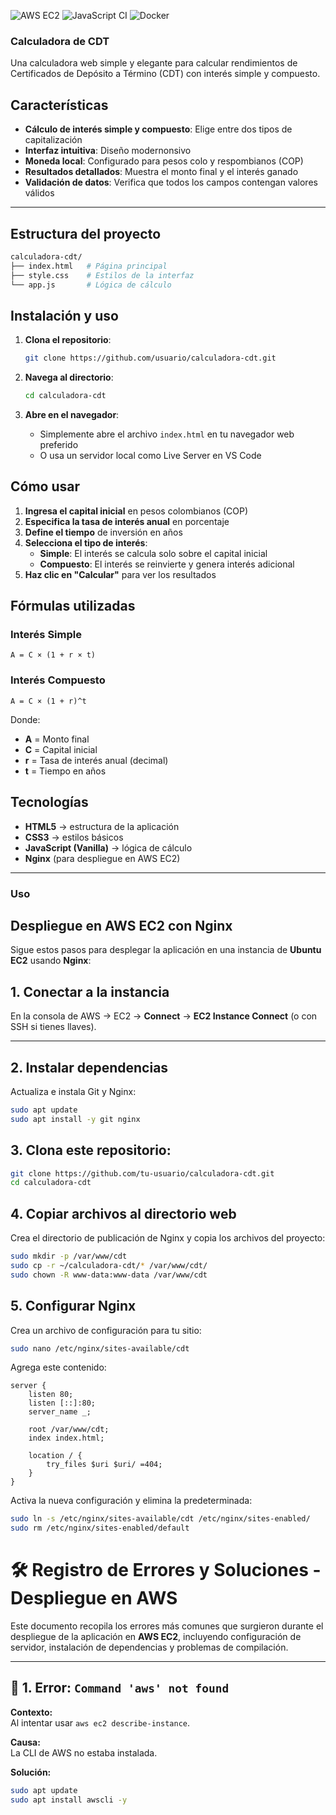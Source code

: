 ![AWS EC2](https://img.shields.io/badge/deploy-AWS%20EC2-orange?logo=amazon-aws) 
![JavaScript CI](https://github.com/paulatatian/calculadora-cdt/workflows/JavaScript%20CI/badge.svg)
![Docker](https://img.shields.io/badge/Docker-Ready-blue?logo=docker)


###  Calculadora de CDT

Una calculadora web simple y elegante para calcular rendimientos de Certificados de Depósito a Término (CDT) con interés simple y compuesto.

##  Características

- **Cálculo de interés simple y compuesto**: Elige entre dos tipos de capitalización
- **Interfaz intuitiva**: Diseño modernonsivo
- **Moneda local**: Configurado para pesos colo y respombianos (COP)
- **Resultados detallados**: Muestra el monto final y el interés ganado
- **Validación de datos**: Verifica que todos los campos contengan valores válidos

---
## Estructura del proyecto

```bash
calculadora-cdt/
├── index.html   # Página principal
├── style.css    # Estilos de la interfaz
└── app.js       # Lógica de cálculo
```
## Instalación y uso

1. **Clona el repositorio**:
   ```bash
   git clone https://github.com/usuario/calculadora-cdt.git
   ```

2. **Navega al directorio**:
   ```bash
   cd calculadora-cdt
   ```

3. **Abre en el navegador**:
   - Simplemente abre el archivo `index.html` en tu navegador web preferido
   - O usa un servidor local como Live Server en VS Code

## Cómo usar

1. **Ingresa el capital inicial** en pesos colombianos (COP)
2. **Especifica la tasa de interés anual** en porcentaje
3. **Define el tiempo** de inversión en años
4. **Selecciona el tipo de interés**:
   - **Simple**: El interés se calcula solo sobre el capital inicial
   - **Compuesto**: El interés se reinvierte y genera interés adicional
5. **Haz clic en "Calcular"** para ver los resultados

## Fórmulas utilizadas

### Interés Simple
```
A = C × (1 + r × t)
```

### Interés Compuesto
```
A = C × (1 + r)^t
```
Donde:
- **A** = Monto final
- **C** = Capital inicial
- **r** = Tasa de interés anual (decimal)
- **t** = Tiempo en años

## Tecnologías

- **HTML5** → estructura de la aplicación  
- **CSS3** → estilos básicos  
- **JavaScript (Vanilla)** → lógica de cálculo  
- **Nginx** (para despliegue en AWS EC2)  

---

### Uso

## Despliegue en AWS EC2 con Nginx

Sigue estos pasos para desplegar la aplicación en una instancia de **Ubuntu EC2** usando **Nginx**:

## 1. Conectar a la instancia
En la consola de AWS → EC2 → **Connect** → **EC2 Instance Connect** (o con SSH si tienes llaves).

---
## 2. Instalar dependencias
Actualiza e instala Git y Nginx:
```bash
sudo apt update
sudo apt install -y git nginx
```

## 3. Clona este repositorio:

   ```bash
   git clone https://github.com/tu-usuario/calculadora-cdt.git
   cd calculadora-cdt
```

## 4. Copiar archivos al directorio web

Crea el directorio de publicación de Nginx y copia los archivos del proyecto:

  ```bash
sudo mkdir -p /var/www/cdt
sudo cp -r ~/calculadora-cdt/* /var/www/cdt/
sudo chown -R www-data:www-data /var/www/cdt
```
## 5. Configurar Nginx

Crea un archivo de configuración para tu sitio:
```bash
sudo nano /etc/nginx/sites-available/cdt
```

Agrega este contenido:

```
server {
    listen 80;
    listen [::]:80;
    server_name _;

    root /var/www/cdt;
    index index.html;

    location / {
        try_files $uri $uri/ =404;
    }
}
```
Activa la nueva configuración y elimina la predeterminada:

```bash
sudo ln -s /etc/nginx/sites-available/cdt /etc/nginx/sites-enabled/
sudo rm /etc/nginx/sites-enabled/default
```


# 🛠️ Registro de Errores y Soluciones - Despliegue en AWS

Este documento recopila los errores más comunes que surgieron durante el despliegue de la aplicación en **AWS EC2**, incluyendo configuración de servidor, instalación de dependencias y problemas de compilación.

---

## 📌 1. Error: `Command 'aws' not found`
**Contexto:**  
Al intentar usar `aws ec2 describe-instance`.

**Causa:**  
La CLI de AWS no estaba instalada.

**Solución:**  
```bash
sudo apt update
sudo apt install awscli -y

